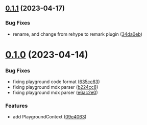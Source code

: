 ## [0.1.1](https://github.com/jucian0/playground/compare/v0.1.0...v0.1.1) (2023-04-17)


### Bug Fixes

* rename, and change from rehype to remark plugin ([34da0eb](https://github.com/jucian0/playground/commit/34da0ebbe5e99ffd8e1fd85baa53897b6fc735a7))



# [0.1.0](https://github.com/jucian0/playground/compare/e6ac2e095d729d34400d53b7800d3a364fb6090a...v0.1.0) (2023-04-14)


### Bug Fixes

* fixing playground code format ([635cc63](https://github.com/jucian0/playground/commit/635cc63c329be4fa9cde0bf48d4bdce7f28e0df5))
* fixing playground mdx parser ([b224cc8](https://github.com/jucian0/playground/commit/b224cc89b7bed91ad8978fc21b55070174cfa19c))
* fixing playground mdx parser ([e6ac2e0](https://github.com/jucian0/playground/commit/e6ac2e095d729d34400d53b7800d3a364fb6090a))


### Features

* add PlaygroundContext ([09e4063](https://github.com/jucian0/playground/commit/09e4063002eb64b854a6ba45255a37b5542e8e65))



